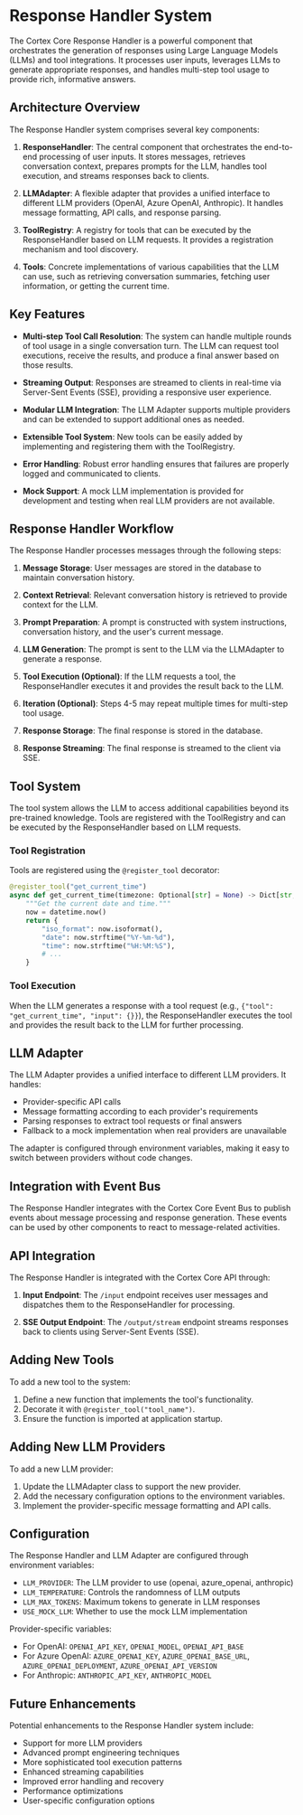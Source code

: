 # Response Handler System

The Cortex Core Response Handler is a powerful component that orchestrates the generation of responses using Large Language Models (LLMs) and tool integrations. It processes user inputs, leverages LLMs to generate appropriate responses, and handles multi-step tool usage to provide rich, informative answers.

## Architecture Overview

The Response Handler system comprises several key components:

1. **ResponseHandler**: The central component that orchestrates the end-to-end processing of user inputs. It stores messages, retrieves conversation context, prepares prompts for the LLM, handles tool execution, and streams responses back to clients.

2. **LLMAdapter**: A flexible adapter that provides a unified interface to different LLM providers (OpenAI, Azure OpenAI, Anthropic). It handles message formatting, API calls, and response parsing.

3. **ToolRegistry**: A registry for tools that can be executed by the ResponseHandler based on LLM requests. It provides a registration mechanism and tool discovery.

4. **Tools**: Concrete implementations of various capabilities that the LLM can use, such as retrieving conversation summaries, fetching user information, or getting the current time.

## Key Features

- **Multi-step Tool Call Resolution**: The system can handle multiple rounds of tool usage in a single conversation turn. The LLM can request tool executions, receive the results, and produce a final answer based on those results.

- **Streaming Output**: Responses are streamed to clients in real-time via Server-Sent Events (SSE), providing a responsive user experience.

- **Modular LLM Integration**: The LLM Adapter supports multiple providers and can be extended to support additional ones as needed.

- **Extensible Tool System**: New tools can be easily added by implementing and registering them with the ToolRegistry.

- **Error Handling**: Robust error handling ensures that failures are properly logged and communicated to clients.

- **Mock Support**: A mock LLM implementation is provided for development and testing when real LLM providers are not available.

## Response Handler Workflow

The Response Handler processes messages through the following steps:

1. **Message Storage**: User messages are stored in the database to maintain conversation history.

2. **Context Retrieval**: Relevant conversation history is retrieved to provide context for the LLM.

3. **Prompt Preparation**: A prompt is constructed with system instructions, conversation history, and the user's current message.

4. **LLM Generation**: The prompt is sent to the LLM via the LLMAdapter to generate a response.

5. **Tool Execution (Optional)**: If the LLM requests a tool, the ResponseHandler executes it and provides the result back to the LLM.

6. **Iteration (Optional)**: Steps 4-5 may repeat multiple times for multi-step tool usage.

7. **Response Storage**: The final response is stored in the database.

8. **Response Streaming**: The final response is streamed to the client via SSE.

## Tool System

The tool system allows the LLM to access additional capabilities beyond its pre-trained knowledge. Tools are registered with the ToolRegistry and can be executed by the ResponseHandler based on LLM requests.

### Tool Registration

Tools are registered using the `@register_tool` decorator:

```python
@register_tool("get_current_time")
async def get_current_time(timezone: Optional[str] = None) -> Dict[str, str]:
    """Get the current date and time."""
    now = datetime.now()
    return {
        "iso_format": now.isoformat(),
        "date": now.strftime("%Y-%m-%d"),
        "time": now.strftime("%H:%M:%S"),
        # ...
    }
```

### Tool Execution

When the LLM generates a response with a tool request (e.g., `{"tool": "get_current_time", "input": {}}`), the ResponseHandler executes the tool and provides the result back to the LLM for further processing.

## LLM Adapter

The LLM Adapter provides a unified interface to different LLM providers. It handles:

- Provider-specific API calls
- Message formatting according to each provider's requirements
- Parsing responses to extract tool requests or final answers
- Fallback to a mock implementation when real providers are unavailable

The adapter is configured through environment variables, making it easy to switch between providers without code changes.

## Integration with Event Bus

The Response Handler integrates with the Cortex Core Event Bus to publish events about message processing and response generation. These events can be used by other components to react to message-related activities.

## API Integration

The Response Handler is integrated with the Cortex Core API through:

1. **Input Endpoint**: The `/input` endpoint receives user messages and dispatches them to the ResponseHandler for processing.

2. **SSE Output Endpoint**: The `/output/stream` endpoint streams responses back to clients using Server-Sent Events (SSE).

## Adding New Tools

To add a new tool to the system:

1. Define a new function that implements the tool's functionality.
2. Decorate it with `@register_tool("tool_name")`.
3. Ensure the function is imported at application startup.

## Adding New LLM Providers

To add a new LLM provider:

1. Update the LLMAdapter class to support the new provider.
2. Add the necessary configuration options to the environment variables.
3. Implement the provider-specific message formatting and API calls.

## Configuration

The Response Handler and LLM Adapter are configured through environment variables:

- `LLM_PROVIDER`: The LLM provider to use (openai, azure_openai, anthropic)
- `LLM_TEMPERATURE`: Controls the randomness of LLM outputs
- `LLM_MAX_TOKENS`: Maximum tokens to generate in LLM responses
- `USE_MOCK_LLM`: Whether to use the mock LLM implementation

Provider-specific variables:

- For OpenAI: `OPENAI_API_KEY`, `OPENAI_MODEL`, `OPENAI_API_BASE`
- For Azure OpenAI: `AZURE_OPENAI_KEY`, `AZURE_OPENAI_BASE_URL`, `AZURE_OPENAI_DEPLOYMENT`, `AZURE_OPENAI_API_VERSION`
- For Anthropic: `ANTHROPIC_API_KEY`, `ANTHROPIC_MODEL`

## Future Enhancements

Potential enhancements to the Response Handler system include:

- Support for more LLM providers
- Advanced prompt engineering techniques
- More sophisticated tool execution patterns
- Enhanced streaming capabilities
- Improved error handling and recovery
- Performance optimizations
- User-specific configuration options